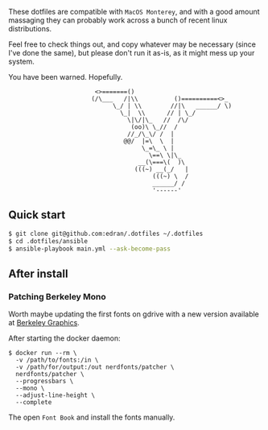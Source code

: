 These dotfiles are compatible with `MacOS Monterey`, and with a good amount
massaging they can probably work across a bunch of recent linux distributions.

Feel free to check things out, and copy whatever may be necessary (since I've
done the same), but please don't run it as-is, as it might mess up your system.

You have been warned. Hopefully.

```
                        <>=======()
                       (/\___   /|\\          ()==========<>_
                             \_/ | \\        //|\   ______/ \)
                               \_|  \\      // | \_/
                                 \|\/|\_   //  /\/
                                  (oo)\ \_//  /
                                 //_/\_\/ /  |
                                @@/  |=\  \  |
                                     \_=\_ \ |
                                       \==\ \|\_
                                    __(\===\(  )\
                                   (((~) __(_/   |
                                        (((~) \  /
                                        ______/ /
                                        '------'
```

## Quick start

``` sh
$ git clone git@github.com:edran/.dotfiles ~/.dotfiles
$ cd .dotfiles/ansible
$ ansible-playbook main.yml --ask-become-pass
```


## After install

### Patching Berkeley Mono

Worth maybe updating the first fonts on gdrive with a new version available at [Berkeley Graphics](https://berkeleygraphics.com).

After starting the docker daemon:

``` shell
$ docker run --rm \
  -v /path/to/fonts:/in \
  -v /path/for/output:/out nerdfonts/patcher \
  nerdfonts/patcher \
  --progressbars \
  --mono \
  --adjust-line-height \
  --complete
```

The open `Font Book` and install the fonts manually.
